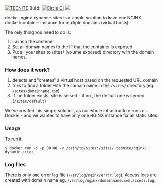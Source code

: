 [![TEONITE](http://teonite.com/img/inorbit_by_tnt.png)](http://teonite.com/) Build: [![Circle CI](https://circleci.com/gh/teonite/docker-nginx-dynamic-sites.svg?style=svg)](https://circleci.com/gh/teonite/docker-nginx-dynamic-sites) [![](https://badge.imagelayers.io/teonite/nginx-dynamic-sites:latest.svg)](https://imagelayers.io/?images=teonite/nginx-dynamic-sites:latest 'Get your own badge on imagelayers.io')


docker-nginx-dynamic-sites is a simple solution to have one NGINX docker/container instance for multiple domains (virtual hosts).

The only thing you need to do is:

1. Launch the contener
2. Set all domain names to the IP that the container is exposed
3. Put all your sites to /sites/ (volume exposed) directory with the domain names.

### How does it work?

1. detects and "creates" a virtual host based on the requested URL domain
2. tries to find a folder with the domain name in the `/sites/` directory (eg. `/sites/domainname.com`)
3. If the folder exists, site is served - if not, the default one is served (`/sites/default`)

We've created this simple solution, as our whole infrastructure runs on Docker - and we wanted to have only one NGINX instance for all static sites.

### Usage

To run it:

    $ docker run -d -p 80:80 -v /path/to/sites:/sites/ teonite/nginx-dynamic-sites

### Log files

There is only one error log file (`/var/log/nginx/error.log`). Access logs are created with domain name eg. `/var/log/nginx/domainname.com.access.log`.
